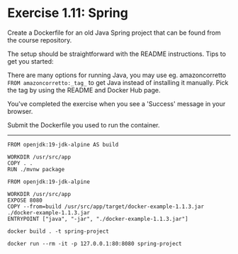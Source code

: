 # Exercise 1.11: Spring

Create a Dockerfile for an old Java Spring project that can be found from the course repository.

The setup should be straightforward with the README instructions. Tips to get you started:

There are many options for running Java, you may use eg. amazoncorretto `FROM amazoncorretto:_tag_` to get Java instead of installing it manually. Pick the tag by using the README and Docker Hub page.

You've completed the exercise when you see a 'Success' message in your browser.

Submit the Dockerfile you used to run the container.

---
```
FROM openjdk:19-jdk-alpine AS build

WORKDIR /usr/src/app
COPY . .
RUN ./mvnw package

FROM openjdk:19-jdk-alpine

WORKDIR /usr/src/app
EXPOSE 8080
COPY --from=build /usr/src/app/target/docker-example-1.1.3.jar ./docker-example-1.1.3.jar
ENTRYPOINT ["java", "-jar", "./docker-example-1.1.3.jar"]
```
```
docker build . -t spring-project
```
```
docker run --rm -it -p 127.0.0.1:80:8080 spring-project
```
